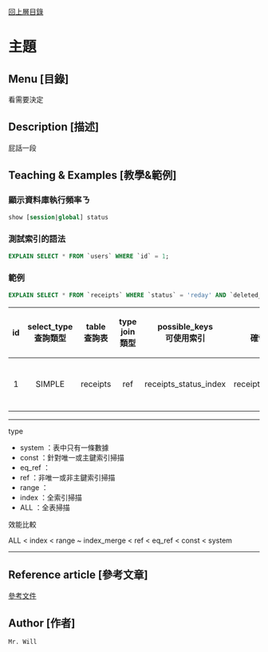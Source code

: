 [回上層目錄](../README.md)

# 主題

## **Menu [目錄]**
看需要決定

## **Description [描述]**
屁話一段

## **Teaching & Examples [教學&範例]**
### 顯示資料庫執行頻率ㄋ
```sql
show [session|global] status
```

### 測試索引的語法
```sql
EXPLAIN SELECT * FROM `users` WHERE `id` = 1;
```

### 範例
```sql
EXPLAIN SELECT * FROM `receipts` WHERE `status` = 'reday' AND `deleted_at` IS NULL;
```
| id | select_type<br/>查詢類型 | table<br/>查詢表 | type<br/>join類型 | possible_keys<br/>可使用索引 | key<br/>確切使用索引 | key_len | ref<br/>使用字段常數 | rows | Extra<br/>額外訊息 |
| :----: | :----: | :----: | :----: | :----: | :----: | :----: | :----: | :----: | :----: |
| 1 | SIMPLE | receipts | ref | receipts_status_index | receipts_status_index | 1022 | const | 1 | Using index condition; Using where|

---

type
- system    ：表中只有一條數據
- const     ：針對唯一或主鍵索引掃描
- eq_ref    ：
- ref       ：非唯一或非主鍵索引掃描
- range     ：
- index     ：全索引掃描
- ALL       ：全表掃描

效能比較

ALL < index < range ~ index_merge < ref < eq_ref < const < system

---

## **Reference article [參考文章]**
[參考文件](https://ithelp.ithome.com.tw/articles/10221971)

## **Author [作者]**
`Mr. Will`
